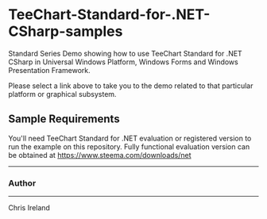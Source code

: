 # TeeChart-Standard-for-.NET-CSharp-samples
Standard Series Demo showing how to use TeeChart Standard for .NET CSharp in Universal Windows Platform, Windows Forms and Windows Presentation Framework.

Please select a link above to take you to the demo related to that particular platform or graphical subsystem.

## Sample Requirements

You'll need TeeChart Standard for .NET evaluation or registered version to run the example on this repository. Fully functional evaluation version can be obtained at https://www.steema.com/downloads/net

---
### Author
------
Chris Ireland

